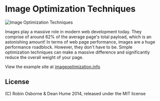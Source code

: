 # Image Optimization Techniques

![Image Optimization Techniques](http://www.imageoptimization.info/Images/image-optimization-logo.png "Image Optimization Techniques | imageoptimization.info")

Images play a massive role in modern web development today. They comprise of around 62% of the average page's total payload, which is an astonishing amount! In terms of web page performance, images are a huge performance roadblock. However, they don't have to be. Simple optimization techniques can make a massive difference and significantly reduce the overall weight of your page.

View the example site at [imageoptimization.info](http://imageoptimization.info)

## License

(C) Robin Osborne & Dean Hume 2014, released under the MIT license

